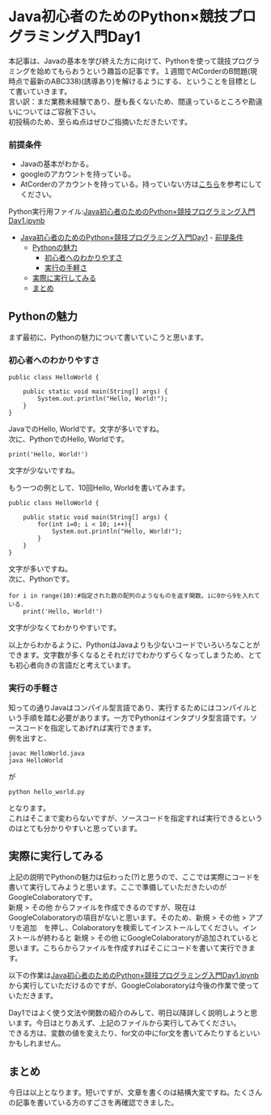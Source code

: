 # Java初心者のためのPython×競技プログラミング入門Day1
本記事は、Javaの基本を学び終えた方に向けて、Pythonを使って競技プログラミングを始めてもらおうという趣旨の記事です。１週間でAtCorderのB問題(現時点で最新のABC338)(誘導あり)を解けるようにする、ということを目標として書いていきます。  
言い訳：まだ業務未経験であり、歴も長くないため、間違っているところや勘違いについてはご容赦下さい。  
初投稿のため、至らぬ点はぜひご指摘いただきたいです。

### 前提条件
 - Javaの基本がわかる。
 - googleのアカウントを持っている。
 - AtCorderのアカウントを持っている。持っていない方は[こちら](https://info.atcoder.jp/overview/contest/intro)を参考にしてください。

Python実行用ファイル:[Java初心者のためのPython×競技プログラミング入門Day1.ipynb](https://colab.research.google.com/drive/15wbCui49Y9Ohb261tLlXNebwfoLTi4Cx?usp=sharing)

- [Java初心者のためのPython×競技プログラミング入門Day1](#java初心者のためのpython競技プログラミング入門day1)
		- [前提条件](#前提条件)
	- [Pythonの魅力](#pythonの魅力)
		- [初心者へのわかりやすさ](#初心者へのわかりやすさ)
		- [実行の手軽さ](#実行の手軽さ)
	- [実際に実行してみる](#実際に実行してみる)
	- [まとめ](#まとめ)


## Pythonの魅力
まず最初に、Pythonの魅力について書いていこうと思います。

### 初心者へのわかりやすさ  
```java:hello, world
public class HelloWorld {

	public static void main(String[] args) {     
		System.out.println("Hello, World!");
	}
}
```
JavaでのHello, Worldです。文字が多いですね。  
次に、PythonでのHello, Worldです。
```python:Hello, world
print('Hello, World!')
```
文字が少ないですね。  

もう一つの例として、10回Hello, Worldを書いてみます。  
```java:hello, world10
public class HelloWorld {

	public static void main(String[] args) {
        for(int i=0; i < 10; i++){
            System.out.println("Hello, World!");
        }
	}
}
```
文字が多いですね。  
次に、Pythonです。  
```python:Hello, world10
for i in range(10):#指定された数の配列のようなものを返す関数。iに0から9を入れている.
    print('Hello, World!')
```
文字が少なくてわかりやすいです。  

以上からわかるように、PythonはJavaよりも少ないコードでいろいろなことができます。文字数が多くなるとそれだけでわかりずらくなってしまうため、とても初心者向きの言語だと考えています。

### 実行の手軽さ
知っての通りJavaはコンパイル型言語であり、実行するためにはコンパイルという手順を踏む必要があります。一方でPythonはインタプリタ型言語です。ソースコードを指定してあげれば実行できます。  
例を出すと、  
```shell:java
javac HelloWorld.java
java HelloWorld
```
が  
```shell:python
python hello_world.py
```
となります。  
これはそこまで変わらないですが、ソースコードを指定すれば実行できるというのはとても分かりやすいと思っています。  

## 実際に実行してみる
上記の説明でPythonの魅力は伝わった(?)と思うので、ここでは実際にコードを書いて実行してみようと思います。ここで準備していただきたいのがGoogleColaboratoryです。  
新規 > その他 からファイルを作成できるのですが、現在はGoogleColaboratoryの項目がないと思います。そのため、新規 > その他 > アプリを追加　を押し、Colaboratoryを検索してインストールしてください。インストールが終わると 新規 > その他 にGoogleColaboratoryが追加されていると思います。こちらからファイルを作成すればそこにコードを書いて実行できます。  

以下の作業は[Java初心者のためのPython×競技プログラミング入門Day1.ipynb](https://colab.research.google.com/drive/15wbCui49Y9Ohb261tLlXNebwfoLTi4Cx?usp=sharing)から実行していただけるのですが、GoogleColaboratoryは今後の作業で使っていただきます。  

Day1ではよく使う文法や関数の紹介のみして、明日以降詳しく説明しようと思います。今日はとりあえず、上記のファイルから実行してみてください。  
できる方は、変数の値を変えたり、for文の中にfor文を書いてみたりするといいかもしれません。

## まとめ
今日は以上となります。短いですが、文章を書くのは結構大変ですね。たくさんの記事を書いている方のすごさを再確認できました。